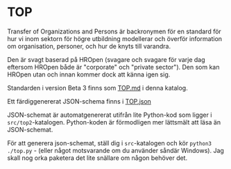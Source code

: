 # TOP

Transfer of Organizations and Persons är backronymen för en standard för hur vi inom sektorn för högre utbildning modellerar och överför information om organisation, personer, och hur de knyts till varandra.

Den är svagt baserad på HROpen (svagare och svagare för varje dag eftersom HROpen både är "corporate" och "private sector"). Den som kan HROpen utan och innan kommer dock att känna igen sig.

Standarden i version Beta 3 finns som [TOP.md](TOP.md) i denna katalog. 

Ett färdiggenererat JSON-schema finns i [TOP.json](TOP.json)

JSON-schemat är automatgenererat utifrån lite Python-kod som ligger i `src/top2`-katalogen. Python-koden är förmodligen mer lättsmält att läsa än JSON-schemat.

För att generera json-schemat, ställ dig i `src`-katalogen och kör `python3 ./top.py` - (eller något motsvarande om du använder såndär Windows). Jag skall nog orka paketera det lite snällare om någon behöver det.

